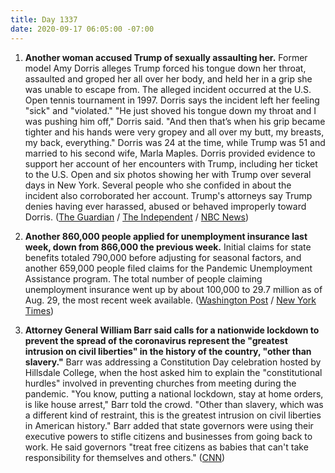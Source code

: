 ```yaml
---
title: Day 1337
date: 2020-09-17 06:05:00 -07:00
---
```


1. **Another woman accused Trump of sexually assaulting her.** Former model Amy Dorris alleges Trump forced his tongue down her throat, assaulted and groped her all over her body, and held her in a grip she was unable to escape from. The alleged incident occurred at the U.S. Open tennis tournament in 1997. Dorris says the incident left her feeling "sick" and "violated." "He just shoved his tongue down my throat and I was pushing him off," Dorris said. "And then that’s when his grip became tighter and his hands were very gropey and all over my butt, my breasts, my back, everything." Dorris was 24 at the time, while Trump was 51 and married to his second wife, Marla Maples. Dorris provided evidence to support her account of her encounters with Trump, including her ticket to the U.S. Open and six photos showing her with Trump over several days in New York. Several people who she confided in about the incident also corroborated her account. Trump's attorneys say Trump denies having ever harassed, abused or behaved improperly toward Dorris. ([The Guardian](https://www.theguardian.com/us-news/2020/sep/17/donald-trump-accused-of-sexual-assault-by-former-model-amy-dorris) / [The Independent](https://www.independent.co.uk/news/world/americas/trump-sexual-assault-amy-dorris-model-allegations-interview-b465911.html?utm_source=reddit.com) / [NBC News](https://www.nbcnews.com/politics/donald-trump/ex-model-amy-dorris-alleges-trump-sexually-assaulted-her-1997-n1240291))

2. **Another 860,000 people applied for unemployment insurance last week, down from 866,000 the previous week.** Initial claims for state benefits totaled 790,000 before adjusting for seasonal factors, and another 659,000 people filed claims for the Pandemic Unemployment Assistance program. The total number of people claiming unemployment insurance went up by about 100,000 to 29.7 million as of Aug. 29, the most recent week available. ([Washington Post](https://www.washingtonpost.com/business/2020/09/17/new-unemployment-claims-september/) / [New York Times](https://www.nytimes.com/live/2020/09/17/business/stock-market-today-coronavirus?action=click&module=Top%20Stories&pgtype=Homepage))

3. **Attorney General William Barr said calls for a nationwide lockdown to prevent the spread of the coronavirus represent the "greatest intrusion on civil liberties" in the history of the country, "other than slavery."** Barr was addressing a Constitution Day celebration hosted by Hillsdale College, when the host asked him to explain the "constitutional hurdles" involved in preventing churches from meeting during the pandemic. "You know, putting a national lockdown, stay at home orders, is like house arrest," Barr told the crowd. "Other than slavery, which was a different kind of restraint, this is the greatest intrusion on civil liberties in American history." Barr added that state governors were using their executive powers to stifle citizens and businesses from going back to work. He said governors "treat free citizens as babies that can't take responsibility for themselves and others." ([CNN](https://www.cnn.com/2020/09/16/politics/barr-justice-department-speech/index.html))